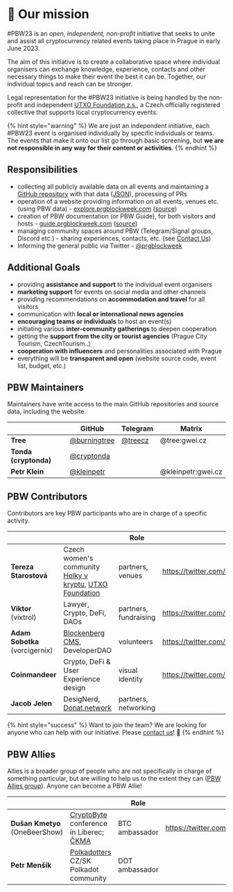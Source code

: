 # 💙 Our mission

\#PBW23 is an _open_, _independent, non-profit_ initiative that seeks to unite and assist all cryptocurrency related events taking place in Prague in early June 2023.

The aim of this initiative is to create a collaborative space where individual organisers can exchange knowledge, experience, contacts and other necessary things to make their event the best it can be. Together, our individual topics and reach can be stronger.

Legal representation for the #PBW23 initiative is being handled by the non-profit and independent [UTXO Foundation z.s.](https://utxo.foundation/), a Czech officially registered collective that supports local cryptocurrency events.

{% hint style="warning" %}
We are just an independent initiative, each #PBW23 event is organised individually by specific individuals or teams. The events that make it onto our list go through basic screening, but **we are not responsible in any way for their content or activities**.
{% endhint %}

## Responsibilities

* collecting all publicly available data on all events and maintaining a [GitHub repository](https://github.com/utxo-foundation/prague-blockchain-week) with that data ([JSON](https://data.prgblockweek.com/23/index.json)), processing of PRs
* operation of a website providing information on all events, venues etc. (using PBW data) - [explore.prgblockweek.com](https://explore.prgblockweek.com/) ([source](https://github.com/utxo-foundation/pbw-explore))
* creation of PBW documentation (or PBW Guide), for both visitors and hosts - [guide.prgblockweek.com](https://guide.prgblockweek.com/) ([source](https://github.com/utxo-foundation/pbw-guide))
* managing community spaces around PBW (Telegram/Signal groups, Discord etc.) - sharing experiences, contacts, etc. (see [Contact Us](../contact-us.md))
* Informing the general public via Twitter - [@prgblockweek](https://twitter.com/prgblockweek)

## Additional Goals

* providing **assistance and support** to the individual event organisers
* **marketing support** for events on social media and other channels
* providing recommendations on **accommodation and travel** for all visitors
* communication with **local or international news agencies**
* **encouraging teams or individuals** to host an event(s)
* initiating various **inter-community gatherings** to deepen cooperation
* getting the **support from the city or tourist agencies** (Prague City Tourism, CzechTourism..)
* **cooperation with influencers** and personalities associated with Prague
* everything will be **transparent and open** (website source code, event list, budget, etc.)

## PBW Maintainers

Maintainers have write access to the main GitHub repositories and source data, including the website.

<table data-view="cards"><thead><tr><th></th><th>GitHub</th><th>Telegram</th><th>Matrix</th></tr></thead><tbody><tr><td><strong>Tree</strong></td><td><a href="https://github.com/burningtree">@burningtree</a></td><td><a href="https://t.me/treecz">@treecz</a></td><td>@tree:gwei.cz</td></tr><tr><td><strong>Tonda (cryptonda)</strong></td><td><a href="https://github.com/cryptonda">@cryptonda</a></td><td></td><td></td></tr><tr><td><strong>Petr Klein</strong></td><td><a href="https://github.com/kleinpetr">@kleinpetr</a></td><td></td><td>@kleinpetr:gwei.cz</td></tr></tbody></table>

## PBW Contributors

Contributors are key PBW participants who are in charge of a specific activity.

<table data-view="cards"><thead><tr><th></th><th></th><th>Role</th><th data-hidden data-card-target data-type="content-ref"></th></tr></thead><tbody><tr><td><strong>Tereza Starostová</strong></td><td>Czech women's community <a href="https://holkyvkryptu.cz/">Holky v kryptu</a>, <a href="https://utxo.foundation/">UTXO Foundation</a></td><td>partners, venues</td><td><a href="https://twitter.com/terkastarostova">https://twitter.com/terkastarostova</a></td></tr><tr><td><strong>Viktor</strong> (vixtrol)</td><td>Lawyer, Crypto, DeFi, DAOs</td><td>partners, fundraising</td><td><a href="https://twitter.com/vixtrol">https://twitter.com/vixtrol</a></td></tr><tr><td><strong>Adam Sobotka</strong> (vorcigernix)</td><td><a href="https://twitter.com/blockenberg_dev">Blockenberg CMS</a>, DeveloperDAO</td><td>volunteers</td><td><a href="https://twitter.com/vorcigernix">https://twitter.com/vorcigernix</a></td></tr><tr><td><strong>Coinmandeer</strong></td><td>Crypto, DeFi &#x26; User Experience design</td><td>visual identity</td><td><a href="https://twitter.com/KeenOfCoin">https://twitter.com/KeenOfCoin</a></td></tr><tr><td><strong>Jacob Jelen</strong></td><td>DesigNerd,  <a href="https://donat.network/">Donat.network</a></td><td>partners, networking</td><td></td></tr></tbody></table>

{% hint style="success" %}
Want to join the team? We are looking for anyone who can help with our initiative. Please [contact us](../contact-us.md)! :pray:
{% endhint %}

## PBW Allies

Allies is a broader group of people who are not specifically in charge of something particular, but are willing to help us to the extent they can ([PBW Allies group](allies-signal-group.md)). Anyone can become a PBW Allie!

<table data-view="cards"><thead><tr><th></th><th></th><th>Role</th><th data-hidden data-card-target data-type="content-ref"></th></tr></thead><tbody><tr><td><strong>Dušan Kmetyo</strong> (OneBeerShow)</td><td><a href="https://cryptobyte.cz/">CryptoByte</a> conference in Liberec; <a href="https://ckma.cz/">ČKMA</a></td><td>BTC ambassador</td><td><a href="https://twitter.com/DusanKmetyo">https://twitter.com/DusanKmetyo</a></td></tr><tr><td><strong>Petr Menšík</strong></td><td><a href="https://twitter.com/polkadotterss">Polkadotters</a> CZ/SK Polkadot community</td><td>DOT ambassador</td><td></td></tr></tbody></table>

